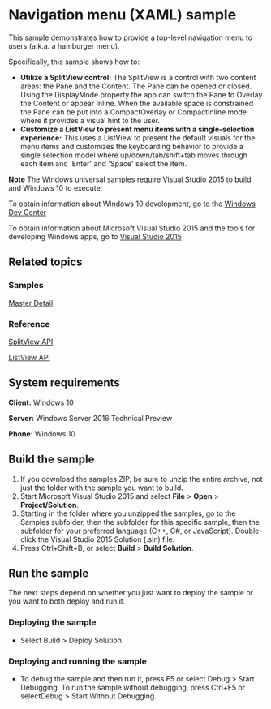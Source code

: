 <!---
  category: Navigation
  samplefwlink: http://go.microsoft.com/fwlink/p/?LinkId=619902
--->

# Navigation menu (XAML) sample

This sample demonstrates how to provide a top-level navigation menu to users (a.k.a. a hamburger menu).

Specifically, this sample shows how to:

- **Utilize a SplitView control:** The SplitView is a control with two content areas: the Pane and the Content.  The Pane can be opened or closed.  Using the DisplayMode property the app can switch the Pane to Overlay the Content or appear Inline.  When the available space is constrained the Pane can be put into a CompactOverlay or CompactInline mode where it provides a visual hint to the user. 
- **Customize a ListView to present menu items with a single-selection experience:** This uses a ListView to present the default visuals for the menu items and customizes the keyboarding behavior to provide a single selection model where up/down/tab/shift+tab moves through each item and 'Enter' and 'Space' select the item. 

**Note** The Windows universal samples require Visual Studio 2015 to build and Windows 10 to execute.
 
To obtain information about Windows 10 development, go to the [Windows Dev Center](https://dev.windows.com)

To obtain information about Microsoft Visual Studio 2015 and the tools for developing Windows apps, go to [Visual Studio 2015](http://go.microsoft.com/fwlink/?LinkID=532422)

## Related topics

### Samples

[Master Detail](/Samples/XamlMasterDetail)

### Reference

<!-- Add links to related API -->

[SplitView API](https://msdn.microsoft.com/library/windows/apps/windows.ui.xaml.controls.splitview.aspx)

[ListView API](https://msdn.microsoft.com/library/windows/apps/windows.ui.xaml.controls.listview.aspx)

## System requirements

**Client:** Windows 10

**Server:** Windows Server 2016 Technical Preview

**Phone:**  Windows 10

## Build the sample

1. If you download the samples ZIP, be sure to unzip the entire archive, not just the folder with the sample you want to build. 
2. Start Microsoft Visual Studio 2015 and select **File** \> **Open** \> **Project/Solution**.
3. Starting in the folder where you unzipped the samples, go to the Samples subfolder, then the subfolder for this specific sample, then the subfolder for your preferred language (C++, C#, or JavaScript). Double-click the Visual Studio 2015 Solution (.sln) file.
4. Press Ctrl+Shift+B, or select **Build** \> **Build Solution**.

## Run the sample

The next steps depend on whether you just want to deploy the sample or you want to both deploy and run it.

### Deploying the sample

- Select Build > Deploy Solution. 

### Deploying and running the sample

- To debug the sample and then run it, press F5 or select Debug >  Start Debugging. To run the sample without debugging, press Ctrl+F5 or selectDebug > Start Without Debugging. 
